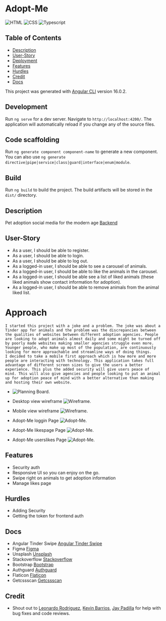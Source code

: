 # Adopt-Me

![HTML](https://img.shields.io/badge/HTML5-E34F26?style=for-the-badge&logo=html5&logoColor=white)
![CSS](https://img.shields.io/badge/CSS3-1572B6?style=for-the-badge&logo=css3&logoColor=white)
![Typescript](https://img.shields.io/badge/TypeScript-007ACC?style=for-the-badge&logo=typescript&logoColor=white)

## Table of Contents

- [Description](#description)
- [User-Story](#User-Story)
- [Deployment](#deployment)
- [Features](#Features)
- [Hurdles](#Hurdles)
- [Credit](#Credit)
- [Docs](#Docs)

This project was generated with [Angular CLI](https://github.com/angular/angular-cli) version 16.0.2.

## Development

Run `ng serve` for a dev server. Navigate to `http://localhost:4200/`. The application will automatically reload if you change any of the source files.

## Code scaffolding

Run `ng generate component component-name` to generate a new component. You can also use `ng generate directive|pipe|service|class|guard|interface|enum|module`.

## Build

Run `ng build` to build the project. The build artifacts will be stored in the `dist/` directory.

## Description
Pet adoption social media for the modern age
[Backend](https://github.com/Dommy99/Adopt-Me_backend)


## User-Story
- As a user, I should be able to register.
- As a user, I should be able to login.
- As a user, I should be able to log out.
- As a logged-in user, I should be able to see a carousel of animals.
- As a logged-in user, I should be able to like the animals in the carousel.
- As a logged-in user, I should be able see a list of liked animals (these liked animals show contact information for adoption).
- As a logged-in user, I should be able to remove animals from the animal liked list.


# Approach
    I started this project with a joke and a problem. The joke was about a Tinder app for animals and the problem was the discrepancies between the qualities of websites between different adoption agencies. People are looking to adopt animals almost daily and some might be turned off by poorly made websites making smaller agencies struggle even more. Younger people, who make up most of the population, are continuously looking for more approachable and streamline ways of doing things.
    I decided to take a mobile first approach which is how more and more people are interacting with technology. This application takes full advantage of different screen sizes to give the users a better experience. This plus the added security will give users peace of mind. This will also give agencies and people looking to put an animal up for adoption peace of mind with a better alternative than making and hosting their own website.


- ![Planning Board.](/src/assets/img/adopt-me-planningboard.JPG)

- Desktop view wireframe
![Wireframe.](/src/assets/img/desktop-view.JPG)
- Mobile view wireframe
![Wireframe.](/src/assets/img/mobile-view.JPG)
- Adopt-Me loggin Page
![Adopt-Me.](/src/assets/img/adopt-me-loginpage.JPG)
- Adopt-Me likespage Page
![Adopt-Me.](/src/assets/img/adopt-me-likespage.JPG)
- Adopt-Me userslikes Page
![Adopt-Me.](/src/assets/img/adopt-me-userlikepage.JPG)
## Features
- Security auth
- Responsive UI so you can enjoy on the go.
- Swipe right on animals to get adoption information
- Manage likes page

## Hurdles
- Adding Security
- Getting the token for frontend auth

## Docs
- Angular Tinder Swipe [Angular Tinder Swipe](https://stackblitz.com/edit/angular-tinder-swipe?file=src%2Fapp%2Fapp.component.css)
- Figma [Figma](https://www.figma.com/)
- Unsplash [Unsplash](https://unsplash.com/s/photos/pets)
- Stackoverflow [Stackoverflow](https://stackoverflow.com/questions)
- Bootstrap [Bootstrap](https://getbootstrap.com/docs/5.3/getting-started/introduction/)
- Authguard [Authguard](https://www.c-sharpcorner.com/article/angular-authguard/)
- Flaticon [Flaticon](https://www.flaticon.com/free-animated-icon/letter-i_10971037?term=i&page=1&position=7&origin=search&related_id=10971037)
- Getcssscan [Getcssscan](https://getcssscan.com/css-buttons-examples
)
## Credit
- Shout out to [Leonardo Rodriguez](https://github.com/LRodriguez92), [Kevin Barrios](https://github.com/dayjyun), [Jay Padilla](https://github.com/Jaypad07) for help with bug fixes and code reviews.